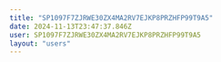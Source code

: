 ```yaml
---
title: "SP1097F7ZJRWE30ZX4MA2RV7EJKP8PRZHFP99T9A5"
date: 2024-11-13T23:47:37.846Z
user: SP1097F7ZJRWE30ZX4MA2RV7EJKP8PRZHFP99T9A5
layout: "users"
---
```

    
